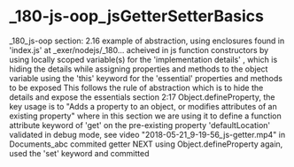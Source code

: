# _180-js-oop_jsGetterSetterBasics
_180_js-oop
section: 2.16
   example of abstraction, using enclosures found in 'index.js' at _exer/nodejs/_180...
   acheived in js function constructors by using locally scoped variable(s) for the 
   'implementation details' , which is hiding the details
   while assigning properties and methods to the object variable using the 'this' keyword for the
   'essential' properties and methods to be exposed
   This follows the rule of abstraction which is to hide the details and expose the essentials
section 2:17
  Object.defineProperty, the key usage is to "Adds a property to an object, or modifies attributes of an existing property"
  where in this section we are using it to define a function attribute keyword of 'get' on the pre-existing property 'defaultLocation'
  validated in debug mode, see video "2018-05-21_9-19-56_js-getter.mp4" in Documents\_abc
  commited getter
  NEXT using Object.defineProperty again, used the 'set' keyword and committed
